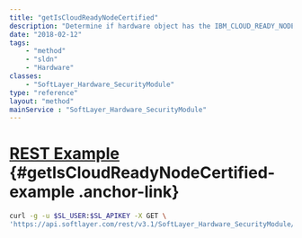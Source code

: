 ```yaml
---
title: "getIsCloudReadyNodeCertified"
description: "Determine if hardware object has the IBM_CLOUD_READY_NODE_CERTIFIED attribute."
date: "2018-02-12"
tags:
    - "method"
    - "sldn"
    - "Hardware"
classes:
    - "SoftLayer_Hardware_SecurityModule"
type: "reference"
layout: "method"
mainService : "SoftLayer_Hardware_SecurityModule"
---
```


# [REST Example](#getIsCloudReadyNodeCertified-example) <a href="/article/rest/"><i class="fas fa-question"></i></a> {#getIsCloudReadyNodeCertified-example .anchor-link} 
```bash
curl -g -u $SL_USER:$SL_APIKEY -X GET \
'https://api.softlayer.com/rest/v3.1/SoftLayer_Hardware_SecurityModule/{SoftLayer_Hardware_SecurityModuleID}/getIsCloudReadyNodeCertified'
```
